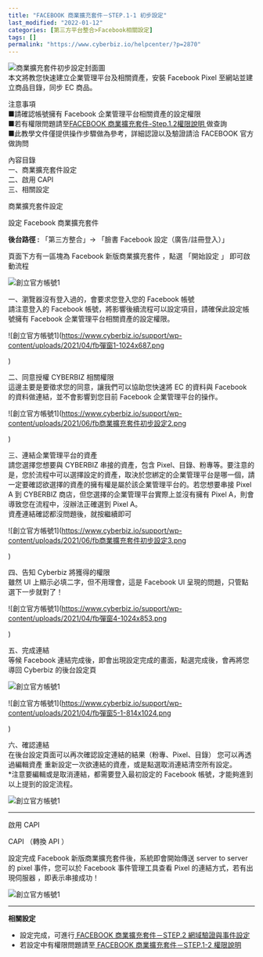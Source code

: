 ```yaml
---
title: "FACEBOOK 商業擴充套件－STEP.1-1 初步設定"
last_modified: "2022-01-12"
categories: [第三方平台整合>Facebook相關設定]
tags: []
permalink: "https://www.cyberbiz.io/helpcenter/?p=2870"
---
```


![商業擴充套件初步設定封面圖](https://www.cyberbiz.io/support/wp-content/uploads/2021/06/封面圖.jpg)  
本文將教您快速建立企業管理平台及相關資產，安裝 Facebook Pixel 至網站並建立商品目錄，同步 EC 商品。  



注意事項  
■請確認帳號擁有 Facebook 企業管理平台相關資產的設定權限  
■若有權限問題請至[FACEBOOK 商業擴充套件-Step.1.2權限說明
](https://www.cyberbiz.io/helpcenter/?p=3221)做查詢  
■此教學文件僅提供操作步驟做為參考，詳細認證以及驗證請洽 FACEBOOK 官方做詢問

內容目錄  
一、商業擴充套件設定  
二、啟用 CAPI  
三、相關設定  

商業擴充套件設定



設定 Facebook 商業擴充套件  

**後台路徑 :** 「第三方整合」→ 「臉書 Facebook 設定（廣告/註冊登入）」  

頁面下方有一區塊為 Facebook 新版商業擴充套件 ，點選 「開始設定 」 即可啟動流程  


![創立官方帳號1](https://www.cyberbiz.io/support/wp-content/uploads/2022/01/fb商業擴充套件初步設定1.png)  

一、瀏覽器沒有登入過的，會要求您登入您的 Facebook 帳號  
請注意登入的 Facebook 帳號，將影響後續流程可以設定項目，請確保此設定帳號擁有 Facebook 企業管理平台相關資產的設定權限。  

![創立官方帳號1](https://www.cyberbiz.io/support/wp-content/uploads/2021/04/fb彈窗1-1024x687.png

)  

二、同意授權 CYBERBIZ 相關權限  
這邊主要是要徵求您的同意，讓我們可以協助您快速將 EC 的資料與 Facebook 的資料做連結，並不會影響到您目前 Facebook 企業管理平台的操作。  

![創立官方帳號1](https://www.cyberbiz.io/support/wp-content/uploads/2021/06/fb商業擴充套件初步設定2.png

)  

三、連結企業管理平台的資產  
請您選擇您想要與 CYBERBIZ 串接的資產，包含
Pixel、目錄、粉專等。要注意的是，您於流程中可以選擇設定的資產，取決於您綁定的企業管理平台是哪一個，請一定要確認欲選擇的資產的擁有權是屬於該企業管理平台的。若您想要串接
Pixel A 到 CYBERBIZ 商店，但您選擇的企業管理平台實際上並沒有擁有 Pixel A，則會導致您在流程中，沒辦法正確選到 Pixel A。  
資產連結確認都沒問題後，就按繼續即可  

![創立官方帳號1](https://www.cyberbiz.io/support/wp-content/uploads/2021/06/fb商業擴充套件初步設定3.png

)  

四、告知 Cyberbiz 將獲得的權限  
雖然 UI 上顯示必填二字，但不用理會，這是 Facebook UI 呈現的問題，只管點選下一步就對了！  

![創立官方帳號1](https://www.cyberbiz.io/support/wp-content/uploads/2021/04/fb彈窗4-1024x853.png

)  

五、完成連結  
等候 Facebook 連結完成後，即會出現設定完成的畫面，點選完成後，會再將您導回 Cyberbiz 的後台設定頁  


![創立官方帳號1](https://www.cyberbiz.io/support/wp-content/uploads/2021/04/fb彈窗5-806x1024.png)

![創立官方帳號1](https://www.cyberbiz.io/support/wp-content/uploads/2021/04/fb彈窗5-1-814x1024.png

)

六、確認連結  
在後台設定頁面可以再次確認設定連結的結果（粉專、Pixel、目錄） 您可以再透過編輯資產 重新設定一次欲連結的資產，或是點選取消連結清空所有設定。  
*注意要編輯或是取消連結，都需要登入最初設定的 Facebook 帳號，才能夠進到以上提到的設定流程。   

![創立官方帳號1](https://www.cyberbiz.io/support/wp-content/uploads/2021/06/fb商業擴充套件初步設定4.png)  


* * *

啟用 CAPI



CAPI （轉換 API ）  

設定完成 Facebook 新版商業擴充套件後，系統即會開始傳送 server to server 的 pixel 事件，您可以於 Facebook
事件管理工具查看 Pixel 的連結方式，若有出現伺服器 ，即表示串接成功！  

![創立官方帳號1](https://www.cyberbiz.io/support/wp-content/uploads/2021/06/fb商業擴充套件初步設定5.png)  


* * *

**相關設定**

* 設定完成，可進行[ FACEBOOK 商業擴充套件－STEP.2 網域驗證與事件設定](https://www.cyberbiz.io/helpcenter/?p=3228)
* 若設定中有權限問題請至[ FACEBOOK 商業擴充套件－STEP.1-2 權限說明](https://www.cyberbiz.io/helpcenter/?p=3221)

